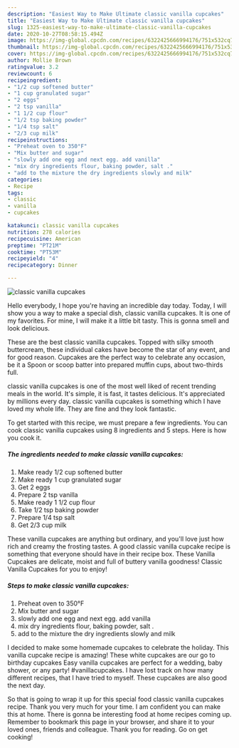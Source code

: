 ```yaml
---
description: "Easiest Way to Make Ultimate classic vanilla cupcakes"
title: "Easiest Way to Make Ultimate classic vanilla cupcakes"
slug: 1325-easiest-way-to-make-ultimate-classic-vanilla-cupcakes
date: 2020-10-27T08:58:15.494Z
image: https://img-global.cpcdn.com/recipes/6322425666994176/751x532cq70/classic-vanilla-cupcakes-recipe-main-photo.jpg
thumbnail: https://img-global.cpcdn.com/recipes/6322425666994176/751x532cq70/classic-vanilla-cupcakes-recipe-main-photo.jpg
cover: https://img-global.cpcdn.com/recipes/6322425666994176/751x532cq70/classic-vanilla-cupcakes-recipe-main-photo.jpg
author: Mollie Brown
ratingvalue: 3.2
reviewcount: 6
recipeingredient:
- "1/2 cup softened butter"
- "1 cup granulated sugar"
- "2 eggs"
- "2 tsp vanilla"
- "1 1/2 cup flour"
- "1/2 tsp baking powder"
- "1/4 tsp salt"
- "2/3 cup milk"
recipeinstructions:
- "Preheat oven to 350°F"
- "Mix butter and sugar"
- "slowly add one egg and next egg. add vanilla"
- "mix dry ingredients flour, baking powder, salt ."
- "add to the mixture the dry ingredients slowly and milk"
categories:
- Recipe
tags:
- classic
- vanilla
- cupcakes

katakunci: classic vanilla cupcakes 
nutrition: 278 calories
recipecuisine: American
preptime: "PT21M"
cooktime: "PT53M"
recipeyield: "4"
recipecategory: Dinner

---
```



![classic vanilla cupcakes](https://img-global.cpcdn.com/recipes/6322425666994176/751x532cq70/classic-vanilla-cupcakes-recipe-main-photo.jpg)

Hello everybody, I hope you're having an incredible day today. Today, I will show you a way to make a special dish, classic vanilla cupcakes. It is one of my favorites. For mine, I will make it a little bit tasty. This is gonna smell and look delicious.

These are the best classic vanilla cupcakes. Topped with silky smooth buttercream, these individual cakes have become the star of any event, and for good reason. Cupcakes are the perfect way to celebrate any occasion, be it a Spoon or scoop batter into prepared muffin cups, about two-thirds full.

classic vanilla cupcakes is one of the most well liked of recent trending meals in the world. It's simple, it is fast, it tastes delicious. It's appreciated by millions every day. classic vanilla cupcakes is something which I have loved my whole life. They are fine and they look fantastic.


To get started with this recipe, we must prepare a few ingredients. You can cook classic vanilla cupcakes using 8 ingredients and 5 steps. Here is how you cook it.

<!--inarticleads1-->

##### The ingredients needed to make classic vanilla cupcakes:

1. Make ready 1/2 cup softened butter
1. Make ready 1 cup granulated sugar
1. Get 2 eggs
1. Prepare 2 tsp vanilla
1. Make ready 1 1/2 cup flour
1. Take 1/2 tsp baking powder
1. Prepare 1/4 tsp salt
1. Get 2/3 cup milk


These vanilla cupcakes are anything but ordinary, and you&#39;ll love just how rich and creamy the frosting tastes. A good classic vanilla cupcake recipe is something that everyone should have in their recipe box. These Vanilla Cupcakes are delicate, moist and full of buttery vanilla goodness! Classic Vanilla Cupcakes for you to enjoy! 

<!--inarticleads2-->

##### Steps to make classic vanilla cupcakes:

1. Preheat oven to 350°F
1. Mix butter and sugar
1. slowly add one egg and next egg. add vanilla
1. mix dry ingredients flour, baking powder, salt .
1. add to the mixture the dry ingredients slowly and milk


I decided to make some homemade cupcakes to celebrate the holiday. This vanilla cupcake recipe is amazing! These white cupcakes are our go to birthday cupcakes Easy vanilla cupcakes are perfect for a wedding, baby shower, or any party! #vanillacupcakes. I have lost track on how many different recipes, that I have tried to myself. These cupcakes are also good the next day. 

So that is going to wrap it up for this special food classic vanilla cupcakes recipe. Thank you very much for your time. I am confident you can make this at home. There is gonna be interesting food at home recipes coming up. Remember to bookmark this page in your browser, and share it to your loved ones, friends and colleague. Thank you for reading. Go on get cooking!
